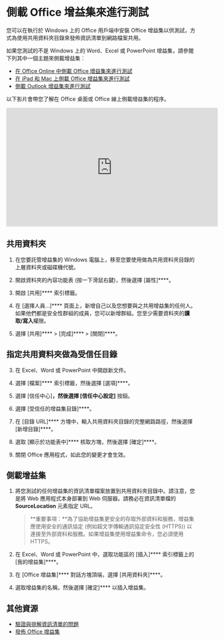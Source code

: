 
# <a name="sideload-office-add-ins-for-testing"></a>側載 Office 增益集來進行測試

您可以在執行於 Windows 上的 Office 用戶端中安裝 Office 增益集以供測試，方式為使用共用資料夾目錄來發佈資訊清單到網路檔案共用。 

如果您測試的不是 Windows 上的 Word、Excel 或 PowerPoint 增益集，請參閱下列其中一個主題來側載增益集︰

- [在 Office Online 中側載 Office 增益集來進行測試](sideload-office-add-ins-for-testing.md)
- [在 iPad 和 Mac 上側載 Office 增益集來進行測試](sideload-an-office-add-in-on-ipad-and-mac.md )
- [側載 Outlook 增益集來進行測試](sideload-outlook-add-ins-for-testing.md )

以下影片會帶您了解在 Office 桌面或 Office 線上側載增益集的程序。

<iframe width="560" height="315" src="https://www.youtube.com/embed/XXsAw2UUiQo" frameborder="0" allowfullscreen></iframe>


## <a name="share-a-folder"></a>共用資料夾

1. 在您要託管增益集的 Windows 電腦上，移至您要使用做為共用資料夾目錄的上層資料夾或磁碟機代號。

2. 開啟資料夾的內容功能表 (按一下滑鼠右鍵)，然後選擇 [屬性]****。

3. 開啟 [共用]**** 索引標籤。

4. 在 [選擇人員...]**** 頁面上，新增自己以及您想要與之共用增益集的任何人。如果他們都是安全性群組的成員，您可以新增群組。您至少需要資料夾的**讀取/寫入**權限。 

5. 選擇 [共用]**** >  [完成]**** >  [關閉]****。

## <a name="specify-the-shared-folder-as-a-trusted-catalog"></a>指定共用資料夾做為受信任目錄

      
3. 在 Excel、Word 或 PowerPoint 中開啟新文件。
    
4. 選擇 [檔案]**** 索引標籤，然後選擇 [選項]****。
    
5. 選擇 [信任中心]****，然後選擇 [信任中心設定]**** 按鈕。
    
6. 選擇 [受信任的增益集目錄]****。
    
7. 在 [目錄 URL]**** 方塊中，輸入共用資料夾目錄的完整網路路徑，然後選擇 [新增目錄]****。
    
8. 選取 [顯示於功能表中]**** 核取方塊，然後選擇 [確定]****。

9. 關閉 Office 應用程式，如此您的變更才會生效。
    
## <a name="sideload-your-add-in"></a>側載增益集


1. 將您測試的任何增益集的資訊清單檔案放置到共用資料夾目錄中。請注意，您是將 Web 應用程式本身部署到 Web 伺服器。請務必在資訊清單檔的 **SourceLocation** 元素指定 URL。

    >**重要事項：**為了協助增益集更安全的存取外部資料和服務，增益集應使用安全的通訊協定 (例如超文字傳輸通訊協定安全性 (HTTPS)) 以連接至外部資料和服務。如果增益集使用增益集命令，您必須使用 HTTPS。

2. 在 Excel、Word 或 PowerPoint 中，選取功能區的 [插入]**** 索引標籤上的 [我的增益集]****。

3. 在 [Office 增益集]**** 對話方塊頂端，選擇 [共用資料夾]****。

4. 選取增益集的名稱，然後選擇 [確定]**** 以插入增益集。


## <a name="additional-resources"></a>其他資源

- [驗證與排解資訊清單的問題](troubleshoot-manifest.md)
- [發佈 Office 增益集](../publish/publish.md)
    
